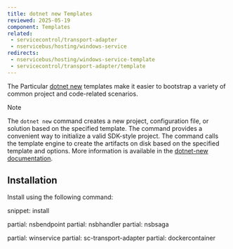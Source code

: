 ```yaml
---
title: dotnet new Templates
reviewed: 2025-05-19
component: Templates
related:
 - servicecontrol/transport-adapter
 - nservicebus/hosting/windows-service
redirects:
 - nservicebus/hosting/windows-service-template
 - servicecontrol/transport-adapter/template
---
```


The Particular [dotnet new](https://docs.microsoft.com/dotnet/core/tools/dotnet-new) templates make it easier to bootstrap a variety of common project and code-related scenarios.

> [!NOTE]
> The `dotnet new` command creates a new project, configuration file, or solution based on the specified template. The command provides a convenient way to initialize a valid SDK-style project. The command calls the template engine to create the artifacts on disk based on the specified template and options. More information is available in the [dotnet-new documentation](https://docs.microsoft.com/dotnet/core/tools/dotnet-new).

## Installation

Install using the following command:

snippet: install

partial: nsbendpoint
partial: nsbhandler
partial: nsbsaga

partial: winservice
partial: sc-transport-adapter
partial: dockercontainer
